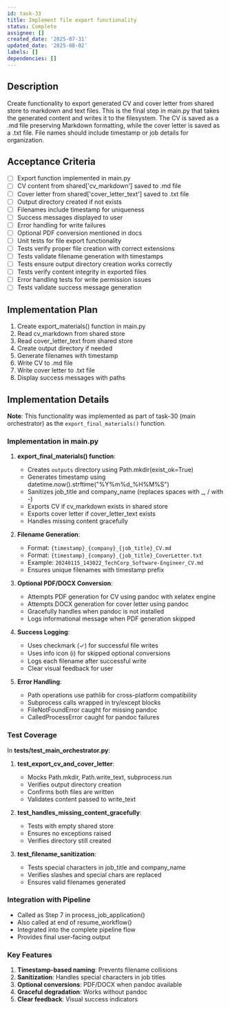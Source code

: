 ```yaml
---
id: task-33
title: Implement file export functionality
status: Complete
assignee: []
created_date: '2025-07-31'
updated_date: '2025-08-02'
labels: []
dependencies: []
---
```


## Description

Create functionality to export generated CV and cover letter from shared store to markdown and text files. This is the final step in main.py that takes the generated content and writes it to the filesystem. The CV is saved as a .md file preserving Markdown formatting, while the cover letter is saved as a .txt file. File names should include timestamp or job details for organization.

## Acceptance Criteria

- [ ] Export function implemented in main.py
- [ ] CV content from shared['cv_markdown'] saved to .md file
- [ ] Cover letter from shared['cover_letter_text'] saved to .txt file
- [ ] Output directory created if not exists
- [ ] Filenames include timestamp for uniqueness
- [ ] Success messages displayed to user
- [ ] Error handling for write failures
- [ ] Optional PDF conversion mentioned in docs
- [ ] Unit tests for file export functionality
- [ ] Tests verify proper file creation with correct extensions
- [ ] Tests validate filename generation with timestamps
- [ ] Tests ensure output directory creation works correctly
- [ ] Tests verify content integrity in exported files
- [ ] Error handling tests for write permission issues
- [ ] Tests validate success message generation

## Implementation Plan

1. Create export_materials() function in main.py
2. Read cv_markdown from shared store
3. Read cover_letter_text from shared store
4. Create output directory if needed
5. Generate filenames with timestamp
6. Write CV to .md file
7. Write cover letter to .txt file
8. Display success messages with paths

## Implementation Details

**Note**: This functionality was implemented as part of task-30 (main orchestrator) as the `export_final_materials()` function.

### Implementation in main.py

1. **export_final_materials() function**:
   - Creates `outputs` directory using Path.mkdir(exist_ok=True)
   - Generates timestamp using datetime.now().strftime("%Y%m%d_%H%M%S")
   - Sanitizes job_title and company_name (replaces spaces with _, / with -)
   - Exports CV if cv_markdown exists in shared store
   - Exports cover letter if cover_letter_text exists
   - Handles missing content gracefully

2. **Filename Generation**:
   - Format: `{timestamp}_{company}_{job_title}_CV.md`
   - Format: `{timestamp}_{company}_{job_title}_CoverLetter.txt`
   - Example: `20240115_143022_TechCorp_Software-Engineer_CV.md`
   - Ensures unique filenames with timestamp prefix

3. **Optional PDF/DOCX Conversion**:
   - Attempts PDF generation for CV using pandoc with xelatex engine
   - Attempts DOCX generation for cover letter using pandoc
   - Gracefully handles when pandoc is not installed
   - Logs informational message when PDF generation skipped

4. **Success Logging**:
   - Uses checkmark (✓) for successful file writes
   - Uses info icon (ℹ) for skipped optional conversions
   - Logs each filename after successful write
   - Clear visual feedback for user

5. **Error Handling**:
   - Path operations use pathlib for cross-platform compatibility
   - Subprocess calls wrapped in try/except blocks
   - FileNotFoundError caught for missing pandoc
   - CalledProcessError caught for pandoc failures

### Test Coverage

In **tests/test_main_orchestrator.py**:

1. **test_export_cv_and_cover_letter**:
   - Mocks Path.mkdir, Path.write_text, subprocess.run
   - Verifies output directory creation
   - Confirms both files are written
   - Validates content passed to write_text

2. **test_handles_missing_content_gracefully**:
   - Tests with empty shared store
   - Ensures no exceptions raised
   - Verifies directory still created

3. **test_filename_sanitization**:
   - Tests special characters in job_title and company_name
   - Verifies slashes and special chars are replaced
   - Ensures valid filenames generated

### Integration with Pipeline

- Called as Step 7 in process_job_application()
- Also called at end of resume_workflow()
- Integrated into the complete pipeline flow
- Provides final user-facing output

### Key Features

1. **Timestamp-based naming**: Prevents filename collisions
2. **Sanitization**: Handles special characters in job titles
3. **Optional conversions**: PDF/DOCX when pandoc available
4. **Graceful degradation**: Works without pandoc
5. **Clear feedback**: Visual success indicators
